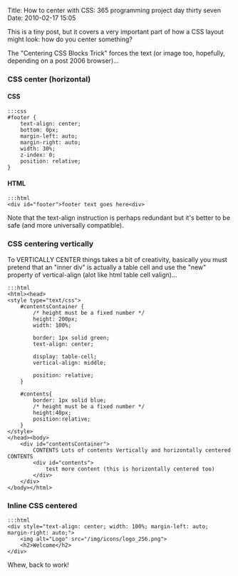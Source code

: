 Title: How to center with CSS: 365 programming project day thirty seven
Date: 2010-02-17 15:05

This is a tiny post, but it covers a very important part of how a CSS layout might look: how do you center something?

The "Centering CSS Blocks Trick" forces the text (or image too, hopefully, depending on a post 2006 browser)...

### CSS center (horizontal)

#### CSS
    :::css
    #footer {
        text-align: center;
        bottom: 0px;
        margin-left: auto;
        margin-right: auto;
        width: 30%;
        z-index: 0;
        position: relative;
    }

#### HTML

    :::html
    <div id="footer">footer text goes here<div>

Note that the text-align instruction is perhaps redundant but it's better to be safe (and more universally compatible).

### CSS centering vertically

To VERTICALLY CENTER things takes a bit of creativity,  basically you must pretend that an "inner div" is actually a table cell and use the "new" property of vertical-align (alot like html table cell valign)...

    :::html
    <html><head>
    <style type="text/css">
        #contentsContainer {
            /* height must be a fixed number */
            height: 200px;
            width: 100%;
            
            border: 1px solid green;
            text-align: center;
            
            display: table-cell;
            vertical-align: middle;
            
            position: relative;
        }
        
        #contents{
            border: 1px solid blue;
            /* height must be a fixed number */
            height:40px;
            position:relative;
        }
    </style>
    </head><body>
    	<div id="contentsContainer">
    		CONTENTS Lots of contents Vertically and horizontally centered CONTENTS
    		<div id="contents">
    			test more content (this is horizontally centered too)
    		</div>
    	</div>
    </body></html>
    


### Inline CSS centered
    :::html
    <div style="text-align: center; width: 100%; margin-left: auto; margin-right: auto;">
        <img alt="Logo" src="/img/icons/logo_256.png">
        <h2>Welcome</h2>
    </div>


Whew, back to work!
